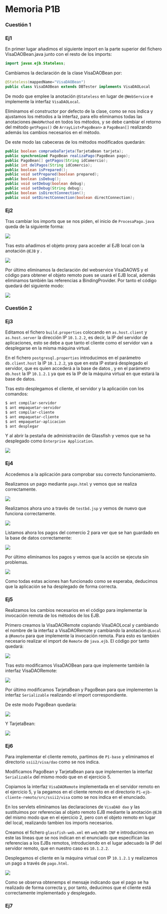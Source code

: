 # Memoria P1B

### Cuestión 1

### Ej1

En primer lugar añadimos el siguiente import en la parte superior del fichero VisaDAOBean.java junto con el resto de los imports:

```java
import javax.ejb.Stateless;
```

Cambiamos la declaración de la clase VisaDAOBean por:

```java
@Stateless(mappedName="VisaDAOBean")
public class VisaDAOBean extends DBTester implements VisaDAOLocal
```

De modo que emplee la anotación `@Stateless` en lugar de `@WebService` e implemente la interfaz `VisaDAOLocal`.

Eliminamos el constructor por defecto de la clase, como se nos indica y ajustamos los métodos a la interfaz, para ello eliminamos todas las anotaciones `@WebMethod` en todos los métodos, y se debe cambiar el retorno del método `getPagos()` de `ArrayList<PagoBean>` a `PagoBean[]` realizando además los cambios necesarios en el método.

De este modo las cabeceras de los métodos modificados quedarán:

```java
public boolean compruebaTarjeta(TarjetaBean tarjeta);
public synchronized PagoBean realizaPago(PagoBean pago);
public PagoBean[] getPagos(String idComercio);
public int delPagos(String idComercio);
public boolean isPrepared();
public void setPrepared(boolean prepared);
public boolean isDebug();
public void setDebug(boolean debug);
public void setDebug(String debug);
public boolean isDirectConnection();
public void setDirectConnection(boolean directConnection);
```



### Ej2

Tras cambiar los imports que se nos piden, el inicio de `ProcesaPago.java` queda de la siguiente forma:

![](./Ej2_1.png)

Tras esto añadimos el objeto proxy para acceder al EJB local con la anotación `@EJB` y .

![](./Ej2_2.png)

Por último eliminamos la declaración del webservice VisaDAOWS y el código para obtener el objeto remoto pues se usará el EJB local, además eliminamos también las referencias a BindingProvider. Por tanto el código quedará del siguiente modo:

![](./Ej2_3.png)



### Cuestión 2



### Ej3

Editamos el fichero `build.properties` colocando en `as.host.client` y `as.host.server` la dirección IP `10.1.2.2`, es decir, la IP del servidor de aplicaciones, esto se debe a que tanto el cliente como el servidor van a desplegarse en la misma máquina virtual.

En el fichero `postgresql.properties` introducimos en el parámetro `db.client.host` la IP `10.1.2.2`, ya que en esta IP estará desplegado el servidor, que es quien accederá a la base de datos , y en el parámetro `db.host` la IP `10.1.2.1` ya que es la IP de la máquina virtual en que estará la base de datos.

Tras esto desplegamos el cliente, el servidor y la aplicación con los comandos:

```bash
$ ant compilar-servidor
$ ant empaquetar-servidor
$ ant compilar-cliente
$ ant empaquetar-cliente
$ ant empaquetar-aplicacion
$ ant desplegar
```

Y al abrir la pestaña de administración de Glassfish y vemos que se ha desplegado como `Enterprise Application`.

![](./Ej3.png)



### Ej4

Accedemos a la aplicación para comprobar ssu correcto funcionamiento.

Realizamos un pago mediante `pago.html` y vemos que se realiza correctamente.

![](./Ej4_1.png)

Realizamos ahora uno a través de `testbd.jsp` y vemos de nuevo que funciona correctamente.

![](./Ej4_2.png)

Listamos ahora los pagos del comercio 2 para ver que se han guardado en la base de datos correctamente:

![](./Ej4_3.png)

Por último eliminamos los pagos y vemos que la acción se ejecuta sin problemas.

![](./Ej4_4.png)

Como todas estas aciones han funcionado como se esperaba, deducimos que la aplicación se ha desplegado de forma correcta.



### Ej5

Realizamos los cambios necesarios en el código para implementar la invocación remota de los métodos de los EJB.

Primero creamos la VisaDAORemote copiando VisaDAOLocal y cambiando el nombre de la interfaz a VisaDAORemote y cambiando la anotación `@Local` a `@Remote` para que implemente la invocación remota. Para esto es también necesario realizar el import de `Remote` de `java.ejb`. El código por tanto quedará:

![](./Ej5_VisaDAORemote.png)

Tras esto modificamos VisaDAOBean para que implemente también la interfaz VisaDAORemote:

![](./Ej5_VisaDAOBean.png)

Por último modificamos TarjetaBean y PagoBean para que implementen la interfaz `Serializable` realizando el import correspondiente.

De este modo PagoBean quedaría:

![](./Ej5_PagoBean.png)

Y TarjetaBean:

![](./Ej5_TarjetaBean.png)



### Ej6

Para implementar el cliente remoto, partimos de `P1-base` y eliminamos el directorio `ssii2/visa/dao` como se nos indica.

Modificamos PagoBean y TarjetaBean para que implementen la interfaz `Serializable` del mismo modo que en el ejercicio 5.

Copiamos la interfaz `VisaDAORemote` implementada en el servidor remoto en el ejercicio 5, y la pegamos en el cliente remoto en el directorio `P1-ejb-cliente-remoto/src/ssii2/visa` como se nos indica en el enunciado.

En los servlets eliminamos las declaraciones de `VisaDAO dao` y las sustituimos por referencias al objeto remoto EJB mediante la anotación `@EJB` del mismo modo que en el ejercicio 2, pero con el objeto remoto en lugar del local, realizando tambien los imports necesarios.

Creamos el fichero `glassfish-web.xml` en `web/WEB-INF` e introducimos en este las líneas que se nos indican en el enunciado que especifican las referencias a los EJBs remotos, introduciendo en el lugar adecuado la IP del servidor remoto, que en nuestro caso es `10.1.2.2`.

Desplegamos el cliente en la máquina virtual con IP `10.1.2.1` y realizamos un pago a través de `pago.html`.

![](./Ej6.png)

Como se observa obtenemps el mensaje indicando que el pago se ha realizado de forma correcta y, por tanto, deducimos que el cliente está correctamente implementado y desplegado.



### Ej7

